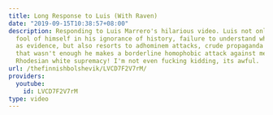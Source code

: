 ```yaml
---
title: Long Response to Luis (With Raven)
date: "2019-09-15T10:38:57+08:00"
description: Responding to Luis Marrero's hilarious video. Luis not only makes a total
  fool of himself in his ignorance of history, failure to understand what constitutes
  as evidence, but also resorts to adhominem attacks, crude propaganda tactics. If
  that wasn't enough he makes a borderline homophobic attack against me and defends
  Rhodesian white supremacy! I'm not even fucking kidding, its awful.
url: /thefinnishbolshevik/LVCD7F2V7rM/
providers:
  youtube:
    id: LVCD7F2V7rM
type: video
---
```

